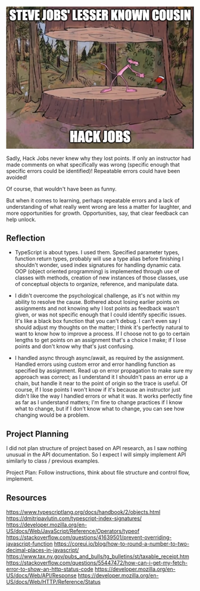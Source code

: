 <p align="center">
<img src="image.png" alt="Image of a pun on hack jobs" width="600"/>
</p>

Sadly, Hack Jobs never knew why they lost points.  If only an instructor had made comments on what specifically was wrong (specific enough that specific errors could be identified)!  Repeatable errors could have been avoided!

Of course, that wouldn't have been as funny.

But when it comes to learning, perhaps repeatable errors and a lack of understanding of what really went wrong are less a matter for laughter, and more opportunities for growth.  Opportunities, say, that clear feedback can help unlock.

## Reflection

- TypeScript is about types.  I used them.  Specified parameter types, function return types, probably will use a type alias before finishing I shouldn't wonder, used index signatures for handling dynamic cata.  OOP (object oriented programming) is implemented through use of classes with methods, creation of new instances of those classes, use of conceptual objects to organize, reference, and manipulate data.

- I didn't overcome the psychological challenge, as it's not within my ability to resolve the cause.  Bothered about losing earlier points on assignments and not knowing why I lost points as feedback wasn't given, or was not specific enough that I could identify specific issues.  It's like a black box function that you can't debug.  I can't even say I should adjust my thoughts on the matter; I think it's perfectly natural to want to know how to improve a process.  If I choose not to go to certain lengths to get points on an assignment that's a choice I make; if I lose points and don't know why that's just confusing.

- I handled async through async/await, as required by the assignment.  Handled errors using custom error and error handling function as specified by assignment.  Read up on error propagation to make sure my approach was correct; as I understand it I shouldn't pass an error up a chain, but handle it near to the point of origin so the trace is useful.  Of course, if I lose points I won't know if it's because an instructor just didn't like the way I handled errors or what it was.  It works perfectly fine as far as I understand matters; I'm fine to change practices if I know what to change, but if I don't know what to change, you can see how changing would be a problem.

## Project Planning

I did not plan structure of project based on API research, as I saw nothing unusual in the API documentation.  So I expect I will simply implement API similarly to class / previous examples.

Project Plan:  Follow instructions, think about file structure and control flow, implement.

## Resources

https://www.typescriptlang.org/docs/handbook/2/objects.html
https://dmitripavlutin.com/typescript-index-signatures/
https://developer.mozilla.org/en-US/docs/Web/JavaScript/Reference/Operators/typeof
https://stackoverflow.com/questions/41639501/prevent-overriding-javascript-function
https://coreui.io/blog/how-to-round-a-number-to-two-decimal-places-in-javascript/
https://www.tax.ny.gov/pubs_and_bulls/tg_bulletins/st/taxable_receipt.htm
https://stackoverflow.com/questions/55447472/how-can-i-get-my-fetch-error-to-show-an-http-status-code
https://developer.mozilla.org/en-US/docs/Web/API/Response
https://developer.mozilla.org/en-US/docs/Web/HTTP/Reference/Status
